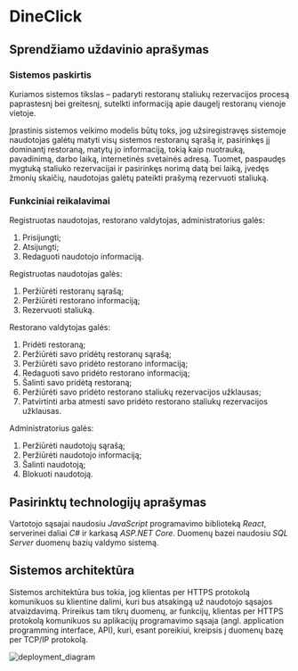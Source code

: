 # DineClick
## Sprendžiamo uždavinio aprašymas
### Sistemos paskirtis
Kuriamos sistemos tikslas – padaryti restoranų staliukų rezervacijos procesą paprastesnį bei greitesnį, sutelkti informaciją apie daugelį restoranų vienoje vietoje.

Įprastinis sistemos veikimo modelis būtų toks, jog užsiregistravęs sistemoje naudotojas galėtų matyti visų sistemos restoranų sąrašą ir, pasirinkęs jį dominantį restoraną, matytų jo informaciją, tokią kaip nuotrauką, pavadinimą, darbo laiką, internetinės svetainės adresą. Tuomet, paspaudęs mygtuką staliuko rezervacijai ir pasirinkęs norimą datą bei laiką, įvedęs žmonių skaičių, naudotojas galėtų pateikti prašymą rezervuoti staliuką.
### Funkciniai reikalavimai
Registruotas naudotojas, restorano valdytojas, administratorius galės:
1. Prisijungti;
2. Atsijungti;
3. Redaguoti naudotojo informaciją.

Registruotas naudotojas galės:
1. Peržiūrėti restoranų sąrašą;
2. Peržiūrėti restorano informaciją;
3. Rezervuoti staliuką.

Restorano valdytojas galės:
1. Pridėti restoraną;
2. Peržiūrėti savo pridėtų restoranų sąrašą;
3. Peržiūrėti savo pridėto restorano informaciją;
4. Redaguoti savo pridėto restorano informaciją;
5. Šalinti savo pridėtą restoraną;
6. Peržiūrėti savo pridėto restorano staliukų rezervacijos užklausas;
7. Patvirtinti arba atmesti savo pridėto restorano staliukų rezervacijos užklausas.

Administratorius galės:
1. Peržiūrėti naudotojų sąrašą;
2. Peržiūrėti naudotojo informaciją;
3. Šalinti naudotoją;
4. Blokuoti naudotoją.
## Pasirinktų technologijų aprašymas
Vartotojo sąsajai naudosiu *JavaScript* programavimo biblioteką *React*, serverinei daliai *C#* ir karkasą *ASP.NET Core*. Duomenų bazei naudosiu *SQL Server* duomenų bazių valdymo sistemą.
## Sistemos architektūra
Sistemos architektūra bus tokia, jog klientas per HTTPS protokolą komunikuos su klientine dalimi, kuri bus atsakingą už naudotojo sąsajos atvaizdavimą. Prireikus tam tikrų duomenų, ar funkcijų, klientas per HTTPS protokolą komunikuos su aplikacijų programavimo sąsaja (angl. application programming interface, API), kuri, esant poreikiui, kreipsis į duomenų bazę per TCP/IP protokolą.

![deployment_diagram](https://github.com/dominykasvenckus/DineClick/assets/124305272/fabf4fee-6946-470e-a37a-b5724afe82bf)


